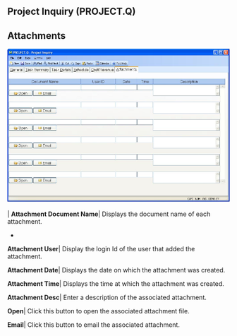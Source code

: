 ## Project Inquiry (PROJECT.Q)
<PageHeader />

## Attachments

![](./PROJECT-Q-6.jpg)

| **Attachment Document Name**|  Displays the document name of each
attachment.

-  
**Attachment User**|  Display the login Id of the user that added the
attachment.

**Attachment Date**|  Displays the date on which the attachment was created.

**Attachment Time**|  Displays the time at which the attachment was created.

**Attachment Desc**|  Enter a description of the associated attachment.

**Open**|  Click this button to open the associated attachment file.

**Email**|  Click this button to email the associated attachment.


<badge text= "Version 8.10.57 " vertical="middle" />

<PageFooter />
